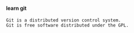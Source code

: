 #### learn git

```
Git is a distributed version control system.
Git is free software distributed under the GPL.
```

